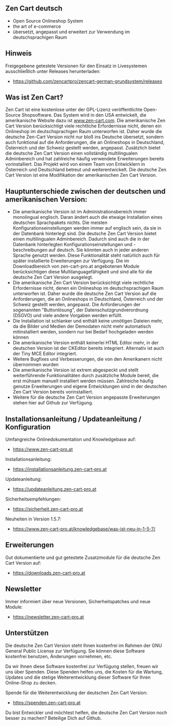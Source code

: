 ## Zen Cart deutsch

* Open Source Onlineshop System
* the art of e-commerce
* übersetzt, angepasst und erweitert zur Verwendung im deutschsprachigen Raum

## Hinweis

Freigegebene getestete Versionen für den Einsatz in Livesystemen ausschließlich unter Releases herunterladen:
* https://github.com/zencartpro/zencart-german-grundsystem/releases

## Was ist Zen Cart?

Zen Cart ist eine kostenlose unter der GPL-Lizenz veröffentlichte Open-Source Shopsoftware. Das System wird in den USA entwickelt, die amerikanische Website dazu ist www.zen-cart.com.
Die amerikanische Zen Cart Version berücksichtigt viele rechtliche Erfordernisse nicht, denen ein Onlineshop im deutschsprachigen Raum unterworfen ist. 
Daher wurde die deutsche Zen-Cart Version nicht nur bloß ins Deutsche übersetzt, sondern auch funktional auf die Anforderungen, die an Onlineshops in Deutschland, Österreich und der Schweiz gestellt werden, angepasst. Zusätzlich bietet die deutsche Zen Cart Version einen vollständig multilingualen Adminbereich und hat zahlreiche häufig verwendete Erweiterungen bereits vorinstalliert.
Das Projekt wird von einem Team von Entwicklern in Österreich und Deutschland betreut und weiterentwickelt.
Die deutsche Zen Cart Version ist eine Modifikation der amerikanischen Zen Cart Version.

## Hauptunterschiede zwischen der deutschen und amerikanischen Version:

* Die amerikanische Version ist im Administrationsbereich immer monolingual englisch. Daran ändert auch die etwaige Installation eines deutschen Sprachpakets nichts. Die meisten Konfigurationseinstellungen werden immer auf englisch sein, da sie in der Datenbank hinterlegt sind. Die deutsche Zen Cart Version bietet einen multilingualen Adminbereich. Dadurch sind auch die in der Datenbank hinterlegten Konfigurationseinstellungen und -beschreibungen auf deutsch. Sie könnten auch in jeder anderen Sprache genutzt werden. Diese Funktionalität steht natürlich auch für später installierte Erweiterungen zur Verfügung. Die im Downloadbereich von zen-cart-pro.at angebotenen Module berücksichtigen diese Multilanguagefähigkeit und sind alle für die deutsche Zen Cart Version ausgelegt.
* Die amerikanische Zen Cart Version berücksichtigt viele rechtliche Erfordernisse nicht, denen ein Onlineshop im deutschsprachigen Raum unterworfen ist. Daher wurde die deutsche Zen Cart Version auf die Anforderungen, die an Onlineshops in Deutschland, Österreich und der Schweiz gestellt werden, angepasst. Die Anforderungen der sogenannten "Buttonlösung", der Datenschutzgrundverordnung (DSGVO) und viele andere Vorgaben werden erfüllt.
* Die Installation ist schlanker und enthält keine unnötigen Dateien mehr, da die Bilder und Medien der Demodaten nicht mehr automatisch mitinstalliert werden, sondern nur bei Bedarf hochgeladen werden können
* Die amerikanische Version enthält keinerlei HTML Editor mehr, in der deutschen Version ist der CKEditor bereits integriert. Alternativ ist auch der Tiny MCE Editor integriert.
* Weitere Bugfixes und Verbesserungen, die von den Amerikanern nicht übernommen wurden
* Die amerikanische Version ist extrem abgespeckt und stellt weiterführende Funktionalitäten durch zusätzliche Module bereit, die erst mühsam manuell installiert werden müssen. Zahlreiche häufig genutze Erweiterungen und eigene Entwicklungen sind in der deutschen Zen Cart Version bereits vorinstalliert.
* Weitere für die deutsche Zen Cart Version angepasste Erweiterungen stehen hier auf Github zur Verfügung.

## Installationsanleitung / Updateanleitung / Konfiguration

Umfangreiche Onlinedokumentation und Knowledgebase auf:
* https://www.zen-cart-pro.at

Installationsanleitung:
* https://installationsanleitung.zen-cart-pro.at

Updateanleitung:
* https://updateanleitung.zen-cart-pro.at

Sicherheitsempfehlungen:
* https://sicherheit.zen-cart-pro.at

Neuheiten in Version 1.5.7:
* https://www.zen-cart-pro.at/knowledgebase/was-ist-neu-in-1-5-7/

## Erweiterungen

Gut dokumentierte und gut getestete Zusatzmodule für die deutsche Zen Cart Version auf:
* https://downloads.zen-cart-pro.at

## Newsletter

Immer informiert über neue Versionen, Sicherheitspatches und neue Module:
* https://newsletter.zen-cart-pro.at

## Unterstützen

Die deutsche Zen Cart Version steht Ihnen kostenfrei im Rahmen der GNU General Public License zur Verfügung.
Sie können diese Software kostenfrei benutzen, Änderungen vornehmen, etc.

Da wir Ihnen diese Software kostenfrei zur Verfügung stellen, freuen wir uns über Spenden.
Diese Spenden helfen uns, die Kosten für die Wartung, Updates und die stetige Weiterentwicklung dieser Software für Ihren Online-Shop zu decken.

Spende für die Weiterentwicklung der deutschen Zen Cart Version:
* https://spenden.zen-cart-pro.at

Du bist Entwickler und möchtest helfen, die deutsche Zen Cart Version noch besser zu machen?
Beteilige Dich auf Github.